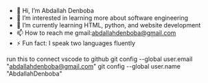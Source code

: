 - 👋 Hi, I’m Abdallah Denboba
- 👀 I’m interested in learning more about software engineering
- 🌱 I’m currently learning HTML, python, and website development
- 📫 How to reach me gmail:abdallahdenboba@gmail.com
- ⚡ Fun fact: I speak two languages fluently

run this to connect vscode to github
git config --global user.email "abdallahdenboba@gmail.com"
git config --global user.name "AbdallahDenboba"

<!---
AbdallahDenboba/AbdallahDenboba is a ✨ special ✨ repository because its `README.md` (this file) appears on your GitHub profile.
You can click the Preview link to take a look at your changes.
--->
